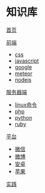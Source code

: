 # 知识库

[首页](index.md)

[前端]()

  * [css](frontend/css.md)
  * [javascript](frontend/javascript.md)
  * [google](frontend/google.md)
  * [meteor](frontend/meteor.md)
  * [nodejs](frontend/nodejs.md)

[服务器端]()

  * [linux命令](server/linux.md)
  * [php]()
  * [python]()
  * [ruby]()

[平台]()

  * [微信](platform/wechat.md)
  * [微博]()
  * [安卓]()
  * [苹果]()

[实践](index.md#实践中的博客)
